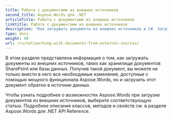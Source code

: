 ```yaml
---
title: Работа с документами из внешних источников
second_title: Aspose.Words для .NET
articleTitle: Работа с документами из внешних источников
linktitle: Работа с документами из внешних источников
description: "Как загружать документы из внешних источников в C#. Загружайте PDF, DOCX, DOC, RTF, ODT, EPUB, HTML и другие файлы из SharePoint или базы данных для дальнейшей обработки с помощью C#."
type: docs
weight: 40
url: /ru/net/working-with-documents-from-external-sources/
---
```


В этом разделе представлена информация о том, как загружать документы из внешних источников, таких как хранилище документов SharePoint или базы данных. Получив такой документ, вы можете не только внести в него все необходимые изменения, доступные с помощью мощного функционала Aspose.Words, но и загрузить этот документ обратно в источник данных.

Чтобы узнать подробнее о возможностях Aspose.Words при загрузке документов из внешних источников, выберите соответствующую статью. Подробное описание классов, методов и свойств см. в разделе Aspose.Words для .NET API Reference.